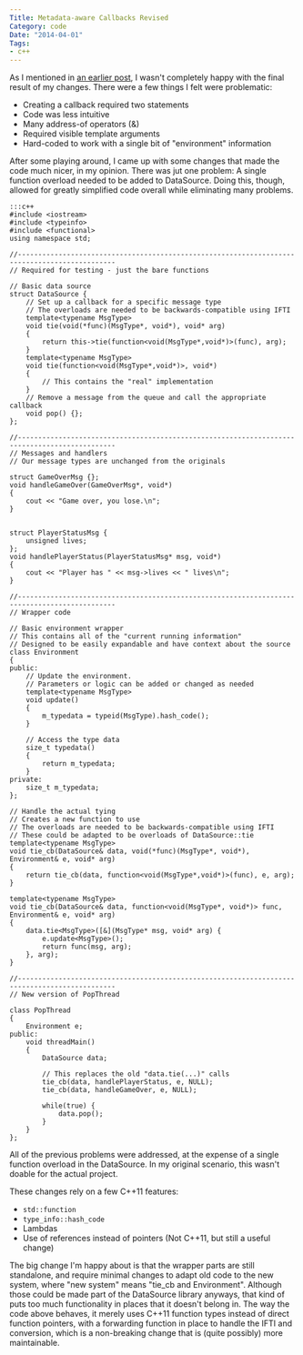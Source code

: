 ```yaml
---
Title: Metadata-aware Callbacks Revised
Category: code
Date: "2014-04-01"
Tags:
- c++
---
```


As I mentioned in [an earlier post], I wasn't completely happy with the final result of my changes. There were a few things I felt were problematic:

- Creating a callback required two statements
- Code was less intuitive
- Many address-of operators (&amp;)
- Required visible template arguments
- Hard-coded to work with a single bit of "environment" information

After some playing around, I came up with some changes that made the code much nicer, in my opinion. There was jut one problem: A single function overload needed to be added to DataSource. Doing this, though, allowed for greatly simplified code overall while eliminating many problems.

	:::c++
	#include <iostream>
	#include <typeinfo>
	#include <functional>
	using namespace std;

	//----------------------------------------------------------------------------------------------
	// Required for testing - just the bare functions

	// Basic data source
	struct DataSource {
		// Set up a callback for a specific message type
		// The overloads are needed to be backwards-compatible using IFTI
		template<typename MsgType>
		void tie(void(*func)(MsgType*, void*), void* arg)
		{
			return this->tie(function<void(MsgType*,void*)>(func), arg);
		}
		template<typename MsgType>
		void tie(function<void(MsgType*,void*)>, void*)
		{
			// This contains the "real" implementation
		}
		// Remove a message from the queue and call the appropriate callback
		void pop() {};
	};

	//----------------------------------------------------------------------------------------------
	// Messages and handlers
	// Our message types are unchanged from the originals

	struct GameOverMsg {};
	void handleGameOver(GameOverMsg*, void*)
	{
		cout << "Game over, you lose.\n";
	}


	struct PlayerStatusMsg {
		unsigned lives;
	};
	void handlePlayerStatus(PlayerStatusMsg* msg, void*)
	{
		cout << "Player has " << msg->lives << " lives\n";
	}

	//----------------------------------------------------------------------------------------------
	// Wrapper code

	// Basic environment wrapper
	// This contains all of the "current running information"
	// Designed to be easily expandable and have context about the source
	class Environment
	{
	public:
		// Update the environment.
		// Parameters or logic can be added or changed as needed
		template<typename MsgType>
		void update()
		{
			m_typedata = typeid(MsgType).hash_code();
		}

		// Access the type data
		size_t typedata()
		{
			return m_typedata;
		}
	private:
		size_t m_typedata;
	};

	// Handle the actual tying
	// Creates a new function to use
	// The overloads are needed to be backwards-compatible using IFTI
	// These could be adapted to be overloads of DataSource::tie
	template<typename MsgType>
	void tie_cb(DataSource& data, void(*func)(MsgType*, void*), Environment& e, void* arg)
	{
		return tie_cb(data, function<void(MsgType*,void*)>(func), e, arg);
	}

	template<typename MsgType>
	void tie_cb(DataSource& data, function<void(MsgType*, void*)> func, Environment& e, void* arg)
	{
		data.tie<MsgType>([&](MsgType* msg, void* arg) {
			e.update<MsgType>();
			return func(msg, arg);
		}, arg);
	}

	//----------------------------------------------------------------------------------------------
	// New version of PopThread

	class PopThread
	{
		Environment e;
	public:
		void threadMain()
		{
			DataSource data;

			// This replaces the old "data.tie(...)" calls
			tie_cb(data, handlePlayerStatus, e, NULL);
			tie_cb(data, handleGameOver, e, NULL);

			while(true) {
				data.pop();
			}
		}
	};

All of the previous problems were addressed, at the expense of a single function overload in the DataSource. In my original scenario, this wasn't doable for the actual project.

These changes rely on a few C++11 features:

- `std::function`
- `type_info::hash_code`
- Lambdas
- Use of references instead of pointers (Not C++11, but still a useful change)

The big change I'm happy about is that the wrapper parts are still standalone, and require minimal changes to adapt old code to the new system, where "new system" means "tie_cb and Environment". Although those could be made part of the DataSource library anyways, that kind of puts too much functionality in places that it doesn't belong in. The way the code above behaves, it merely uses C++11 function types instead of direct function pointers, with a forwarding function in place to handle the IFTI and conversion, which is a non-breaking change that is (quite possibly) more maintainable.

[an earlier post]: {filename}/2013/08/10-metadata-aware-callbacks.md

